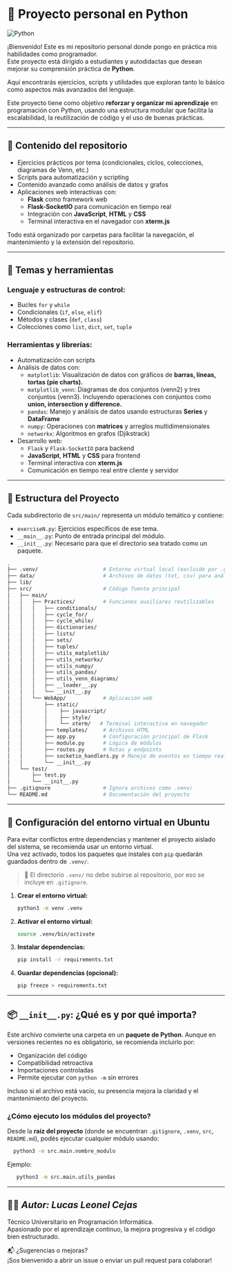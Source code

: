 # 🐍 Proyecto personal en Python

![Python](https://img.shields.io/badge/Python-3.x-blue?logo=python)

¡Bienvenido! Este es mi repositorio personal donde pongo en práctica mis habilidades como programador.  
Este proyecto está dirigido a estudiantes y autodidactas que desean mejorar su comprensión práctica de **Python**.

Aquí encontrarás ejercicios, scripts y utilidades que exploran tanto lo básico como aspectos más avanzados del lenguaje.

Este proyecto tiene como objetivo **reforzar y organizar mi aprendizaje** en programación con Python, usando una estructura 
modular que facilita la escalabilidad, la reutilización de código y el uso de buenas prácticas.

---

## 📂 Contenido del repositorio

- Ejercicios prácticos por tema (condicionales, ciclos, colecciones, diagramas de Venn, etc.)
- Scripts para automatización y scripting
- Contenido avanzado como análisis de datos y grafos
- Aplicaciones web interactivas con:
  - **Flask** como framework web
  - **Flask-SocketIO** para comunicación en tiempo real
  - Integración con **JavaScript**, **HTML** y **CSS**
  - Terminal interactiva en el navegador con **xterm.js**

Todo está organizado por carpetas para facilitar la navegación, el mantenimiento y la extensión del repositorio.

---

## 🧰 Temas y herramientas

### Lenguaje y estructuras de control:

- Bucles `for` y `while`
- Condicionales (`if`, `else`, `elif`)
- Métodos y clases (`def`, `class`) 
- Colecciones como `list`, `dict`, `set`, `tuple`

### Herramientas y librerías:

- Automatización con scripts  
- Análisis de datos con:
  - `matplotlib`: Visualización de datos con gráficos de **barras, líneas, tortas (pie charts).**
  - `matplotlib_venn`: Diagramas de dos conjuntos (venn2) y tres conjuntos (venn3). Incluyendo operaciones 
    con conjuntos como **union, intersection y difference.**  
  - `pandas`: Manejo y análisis de datos usando estructuras **Series** y **DataFrame**  
  - `numpy`: Operaciones con **matrices** y arreglos multidimensionales  
  - `networkx`: Algoritmos en grafos (Djikstrack)
- Desarrollo web:
  - `Flask` y `Flask-SocketIO` para backend
  - **JavaScript**, **HTML** y **CSS** para frontend
  - Terminal interactiva con **xterm.js**
  - Comunicación en tiempo real entre cliente y servidor

---

## 📁 Estructura del Proyecto

Cada subdirectorio de `src/main/` representa un módulo temático y contiene:

- `exerciseN.py`: Ejercicios específicos de ese tema.
- `__main__.py`: Punto de entrada principal del módulo.
- `__init__.py`: Necesario para que el directorio sea tratado como un paquete.

```bash
.
├── .venv/                     # Entorno virtual local (excluido por .gitignore)
├── data/                      # Archivos de datos (txt, csv) para análisis y gráficos
├── lib/
├── src/                       # Código fuente principal
│   ├── main/
│   │   ├── Practices/         # Funciones auxiliares reutilizables
│   │   │   ├── conditionals/
│   │   │   ├── cycle_for/
│   │   │   ├── cycle_while/
│   │   │   ├── dictionaries/
│   │   │   ├── lists/
│   │   │   ├── sets/
│   │   │   ├── tuples/
│   │   │   ├── utils_matplotlib/
│   │   │   ├── utils_networkx/
│   │   │   ├── utils_numpy/
│   │   │   ├── utils_pandas/
│   │   │   ├── utils_venn_diagrams/
│   │   │   ├── __loader__.py
│   │   │   └── __init__.py
│   │   └── WebApp/            # Aplicación web
│   │       ├── static/  
│   │       │    ├── javascript/
│   │       │    ├── style/
│   │       │    └── xterm/   # Terminal interactiva en navegador
│   │       ├── templates/     # Archivos HTML
│   │       ├── app.py         # Configuración principal de Flask
│   │       ├── module.py      # Lógica de módulos
│   │       ├── routes.py      # Rutas y endpoints
│   │       ├── socketio_handlers.py # Manejo de eventos en tiempo real
│   │       └── __init__.py
│   └── test/                      
│       ├── test.py
│       └── __init__.py
├── .gitignore                 # Ignora archivos como .venv/
└── README.md                  # Documentación del proyecto
```

---

## 🔧 Configuración del entorno virtual en Ubuntu

Para evitar conflictos entre dependencias y mantener el proyecto aislado del sistema, se recomienda usar un entorno virtual.  
Una vez activado, todos los paquetes que instales con `pip` quedarán guardados dentro de `.venv/`.

> 📝 El directorio `.venv/` no debe subirse al repositorio, por eso se incluye en `.gitignore`.

1. **Crear el entorno virtual:**

    ```bash
    python3 -m venv .venv
    ```

2. **Activar el entorno virtual:**

    ```bash
    source .venv/bin/activate
    ```

3. **Instalar dependencias:**

    ```bash
    pip install -r requirements.txt
    ```

4. **Guardar dependencias (opcional):**

    ```bash
    pip freeze > requirements.txt
    ```

---

## 📦 `__init__.py`: ¿Qué es y por qué importa?

Este archivo convierte una carpeta en un **paquete de Python**. Aunque en versiones recientes no es obligatorio, se recomienda incluirlo por:

- Organización del código
- Compatibilidad retroactiva 
- Importaciones controladas
- Permite ejecutar con `python -m` sin errores

Incluso si el archivo está vacío, su presencia mejora la claridad y el mantenimiento del proyecto.

### ¿Cómo ejecuto los módulos del proyecto?

Desde la **raíz del proyecto** (donde se encuentran `.gitignore`, `.venv`, `src`, `README.md`), podés ejecutar cualquier módulo usando:

```bash
  python3 -m src.main.nombre_modulo
```

Ejemplo:
```bash
   python3 -m src.main.utils_pandas
```

---

## 👨‍💻 _Autor: Lucas Leonel Cejas_

Técnico Universitario en Programación Informática.  
Apasionado por el aprendizaje continuo, la mejora progresiva y el código bien estructurado.

📬 ¿Sugerencias o mejoras?  
¡Sos bienvenido a abrir un issue o enviar un pull request para colaborar!